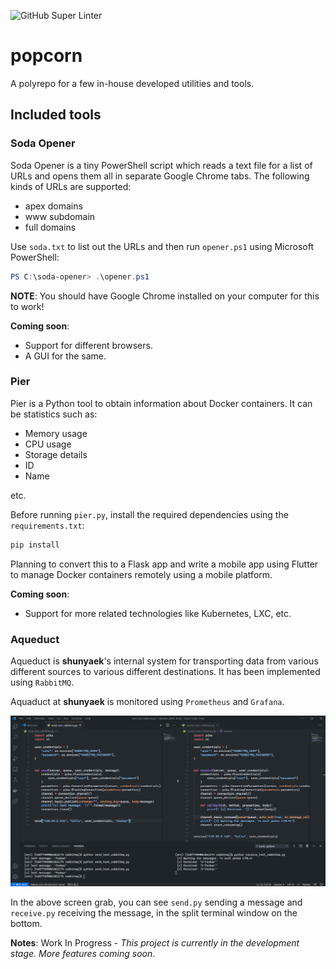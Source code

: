 ![GitHub Super Linter](https://github.com/shunyaek/popcorn/workflows/GitHub%20Super%20Linter/badge.svg)

# popcorn
A polyrepo for a few in-house developed utilities and tools.

## Included tools

### Soda Opener

Soda Opener is a tiny PowerShell script which reads a text file for a list of URLs and opens them all in separate Google Chrome tabs. The following kinds of URLs are supported:

- apex domains
- www subdomain
- full domains

Use `soda.txt` to list out the URLs and then run `opener.ps1` using Microsoft PowerShell:

```powershell
PS C:\soda-opener> .\opener.ps1
```

**NOTE**: You should have Google Chrome installed on your computer for this to work!

**Coming soon**:

- Support for different browsers.
- A GUI for the same.

### Pier

Pier is a Python tool to obtain information about Docker containers. It can be statistics such as:

- Memory usage
- CPU usage
- Storage details
- ID
- Name

etc.

Before running `pier.py`, install the required dependencies using the `requirements.txt`:

```bash
pip install
```

Planning to convert this to a Flask app and write a mobile app using Flutter to manage Docker containers remotely using a mobile platform.

**Coming soon**:

- Support for more related technologies like Kubernetes, LXC, etc.

### Aqueduct

Aqueduct is **shunyaek**'s internal system for transporting data from various different sources to various different destinations. It has been implemented using `RabbitMQ`.

Aquaduct at **shunyaek** is monitored using `Prometheus` and `Grafana`.

![Demo Screenshot](./assets/demo.png "Demo Screenshot")

In the above screen grab, you can see `send.py` sending a message and `receive.py` receiving the message, in the split terminal window on the bottom.

**Notes**: Work In Progress - *This project is currently in the development stage. More features coming soon*.